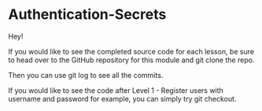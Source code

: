 # Authentication-Secrets

Hey!

If you would like to see the completed source code for each lesson, be sure to head over to the GitHub repository for this module and git clone the repo.

Then you can use git log to see all the commits.

If you would like to see the code after Level 1 - Register users with username and password for example, you can simply try git checkout.
